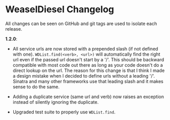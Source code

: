 # WeaselDiesel Changelog

All changes can be seen on GitHub and git tags are used to isolate each
release.

**1.2.0**: 

* All service urls are now stored with a prepended slash (if not defined
  with one). `WDList.find(<verb>, <url>)` will automatically find the
right url even if the passed url doesn't start by a '/'. This should be
backward compatible with most code out there as long as your code
doesn't do a direct lookup on the url.
The reason for this change is that I think I made a design mistake when
I decided to define urls without a leading '/'. Sinatra and many other
frameworks use that leading slash and it makes sense to do the same.

* Adding a duplicate service (same url and verb) now raises an exception
  instead of silently ignoring the duplicate.

* Upgraded test suite to properly use `WDList.find`.
